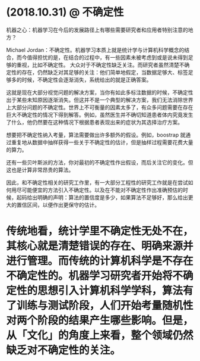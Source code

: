 (2018.10.31)
@ 不确定性
=========================================================================================================================================================================
机器之心：机器学习在今后的发展路径上有哪些需要研究者和应用者特别注意的地方？

Michael Jordan：不确定性。机器学习本质上就是统计学与计算机科学概念的结合，而今值得担忧的是，在结合的过程中，有一些因素未被考虑到或是说未得到足够的重视，比如不确定性。
大众对于不确定性缺乏关注。而研究者虽然清楚不确定性的存在，仍然缺乏对其足够的关注：他们简单地假定，当数据足够大、标签足够多的时候，不确定性会逐渐消失，系统给出的就是正确答案。

这就是现在大部分视觉问题的解决方案，当你有如此多标注数据的时候，不确定性出于某些未知原因逐渐消失。但这并不是一个典型的解决方案，我们无法消除世界上大部分问题的不确定性。世界上不可衡量的因素太多了，有众多问题需要在存在巨大不确定性的情况下得到解答。例如，虽然医生并不确切知道患者体内究竟发生了什么，他仍然要在这种情况下根据患者表现出来的症状为其选择治疗方案。

想要把不确定性纳入考量，算法需要做出许多额外的假设。例如，boostrap 就通过重复地从数据中抽样获得一些关于不确定性的估计，但是抽样过程需要花费大量的算力。

还有一些贝叶斯派的方法，你对最初的不确定性作出假设，而后关注它的变化。但这也是计算非常昂贵的算法。

因此，和不确定性相关的研究工作里，有一大部分工程性的研究工作就是在尝试如何用尽可能便宜的方法引入不确定性。以及在不能对不确定性作出准确预估的时候，起码给出明确的声明：算法的置信度是多少，如果算法不足够好，那么给出更大的置信区间，以便作出更保守的估计。

传统地看，统计学里不确定性无处不在，其核心就是清楚错误的存在、明确来源并进行管理。而传统的计算机科学是不存在不确定性的。机器学习研究者开始将不确定性的思想引入计算机科学学科，算法有了训练与测试阶段，人们开始考量随机性对两个阶段的结果产生哪些影响。但是，从「文化」的角度上来看，整个领域仍然缺乏对不确定性的关注。
=========================================================================================================================================================================


